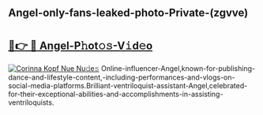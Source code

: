 ## Angel-only-fans​-leaked-photo​-Private-(zgvve)


# <h2><a href="https://mediaupload.pro?title=Angel&ref=git">🔗👉 🔴 Angel-P𝚑ot𝚘𝚜-V𝚒d𝚎o</a></h2>

[![Corinna Kopf Nue Nu𝚍e𝚜](https://i.imgur.com/0qMVB7G.gif)](https://mediaupload.pro?title=Angel&ref=git)
Online-influencer-Angel,known-for-publishing-dance-and-lifestyle-content,-including-performances-and-vlogs-on-social-media-platforms.Brilliant-ventriloquist-assistant-Angel,celebrated-for-their-exceptional-abilities-and-accomplishments-in-assisting-ventriloquists.  